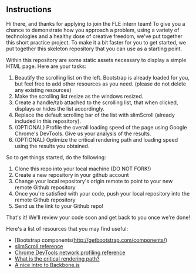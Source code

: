 Instructions
----

Hi there, and thanks for applying to join the FLE intern team!
To give you a chance to demonstrate how you approach a problem,
using a variety of technologies and a healthy dose of creative
freedom, we've put together this short practice project. To make
it a bit faster for you to get started, we put together this
skeleton repository that you can use as a starting point.

Within this repository are some static assets necessary to display a simple HTML page. Here are your tasks:

1. Beautify the scrolling list on the left. Bootstrap is already loaded for you, but feel free to add other resources as you need. (please do not delete any existing resources)
2. Make the scrolling list resize as the windows resized.
3. Create a handle/tab attached to the scrolling list, that when clicked, displays or hides the list accordingly.
4. Replace the default scrolling bar of the list with slimScroll (already included in this repository).
5. (OPTIONAL) Profile the overall loading speed of the page using Google Chrome's DevTools. Give us your analysis of the results.
6. (OPTIONAL) Optimize the critical rendering path and loading speed using the results you obtained.

So to get things started, do the following:

1. Clone this repo into your local machine (DO NOT FORK!)
2. Create a new repository in your github account
3. Change your local repository's origin remote to point to your new remote Github repository
4. Once you're satisfied with your code, push your local repository into the remote Github repository
5. Send us the link to your Github repo!

That's it! We'll review your code soon and get back to you once we're done!


Here's a list of resources that you may find useful:
- [Bootstrap components(http://getbootstrap.com/components/)
- [slimScroll reference](http://rocha.la/jQuery-slimScroll)
- [Chrome DevTools network profiling reference](https://developer.chrome.com/devtools/docs/network)
- [What is the critical rendering path?](https://developers.google.com/web/fundamentals/performance/critical-rendering-path/)
- [A nice intro to Backbone.js](https://www.youtube.com/watch?v=FZSjvWtUxYk)
